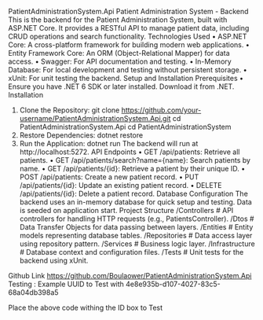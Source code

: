 PatientAdministrationSystem.Api
Patient Administration System - Backend
This is the backend for the Patient Administration System, built with ASP.NET Core. It provides a RESTful API to manage patient data, including CRUD operations and search functionality.
Technologies Used
•	ASP.NET Core: A cross-platform framework for building modern web applications.
•	Entity Framework Core: An ORM (Object-Relational Mapper) for data access.
•	Swagger: For API documentation and testing.
•	In-Memory Database: For local development and testing without persistent storage.
•	xUnit: For unit testing the backend.
Setup and Installation
Prerequisites
•	Ensure you have .NET 6 SDK or later installed. Download it from .NET.
Installation
1.	Clone the Repository:
git clone https://github.com/your-username/PatientAdministrationSystem.Api.git
cd PatientAdministrationSystem.Api
cd PatientAdministrationSystem 
2.	Restore Dependencies:
dotnet restore
3.	Run the Application:
dotnet run
The backend will run at http://localhost:5272.
API Endpoints
•	GET /api/patients: Retrieve all patients.
•	GET /api/patients/search?name={name}: Search patients by name.
•	GET /api/patients/{id}: Retrieve a patient by their unique ID.
•	POST /api/patients: Create a new patient record.
•	PUT /api/patients/{id}: Update an existing patient record.
•	DELETE /api/patients/{id}: Delete a patient record.
Database Configuration
The backend uses an in-memory database for quick setup and testing. Data is seeded on application start. 
Project Structure
/Controllers       # API controllers for handling HTTP requests (e.g., PatientsController).
/Dtos              # Data Transfer Objects for data passing between layers.
/Entities          # Entity models representing database tables.
/Repositories      # Data access layer using repository pattern.
/Services          # Business logic layer.
/Infrastructure    # Database context and configuration files.
/Tests             # Unit tests for the backend using xUnit.


Github Link https://github.com/Boulaower/PatientAdministrationSystem.Api
Testing :
Example UUID to Test with  4e8e935b-d107-4027-83c5-68a04db398a5

Place the above code withing the ID box to Test 
 
 

